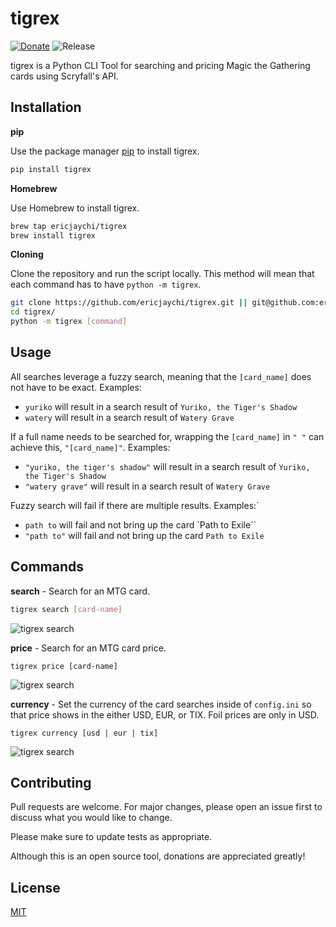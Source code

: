 # tigrex
[![Donate](https://img.shields.io/badge/Donate-PayPal-green.svg)](https://paypal.me/ericjaychi?locale.x=en_US) ![Release](https://img.shields.io/github/release/ericjaychi/tigrex) 

tigrex is a Python CLI Tool for searching and pricing Magic the Gathering cards using Scryfall's API.

## Installation

**pip**

Use the package manager [pip](https://pip.pypa.io/en/stable/) to install tigrex.

```bash
pip install tigrex
```

**Homebrew**

Use Homebrew to install tigrex.

```bash
brew tap ericjaychi/tigrex
brew install tigrex
```

**Cloning**

Clone the repository and run the script locally. This method will mean that each command has to have `python -m tigrex`.
```bash
git clone https://github.com/ericjaychi/tigrex.git || git@github.com:ericjaychi/tigrex.git
cd tigrex/
python -m tigrex [command]
```

## Usage
All searches leverage a fuzzy search, meaning that the `[card_name]` does not have to be exact. Examples:
- `yuriko` will result in a search result of `Yuriko, the Tiger's Shadow`
- `watery` will result in a search result of `Watery Grave`

If a full name needs to be searched for, wrapping the `[card_name]` in `" "` can achieve this, `"[card_name]"`. Examples:
- `"yuriko, the tiger's shadow"` will result in a search result of `Yuriko, the Tiger's Shadow`
- `"watery grave"` will result in a search result of `Watery Grave`

Fuzzy search will fail if there are multiple results. Examples:`
- `path to` will fail and not bring up the card `Path to Exile``
- `"path to"` will fail and not bring up the card `Path to Exile`

## Commands
**search** - Search for an MTG card.
```bash
tigrex search [card-name]
```
![tigrex search](demo/tigrex-search.gif)

**price** - Search for an MTG card price.
```
tigrex price [card-name]
```
![tigrex search](demo/tigrex-price.gif)

**currency** - Set the currency of the card searches inside of `config.ini` so that price shows in the either USD, EUR, or TIX. Foil prices are only in USD.
```
tigrex currency [usd | eur | tix]
```
![tigrex search](demo/tigrex-currency.gif)

## Contributing
Pull requests are welcome. For major changes, please open an issue first to discuss what you would like to change.

Please make sure to update tests as appropriate.

Although this is an open source tool, donations are appreciated greatly!

## License
[MIT](https://choosealicense.com/licenses/mit/)
